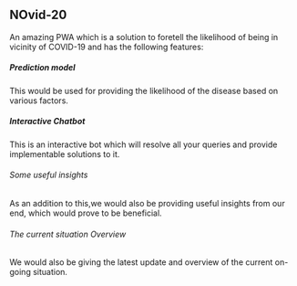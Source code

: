 ## NOvid-20


An amazing PWA which is a solution to foretell the likelihood of being 
in vicinity of COVID-19 and has the following features:

##### Prediction model
 This would be used for providing the likelihood of the disease
 based on various factors.

 
##### Interactive Chatbot
 This is an interactive bot which will resolve all your queries
 and provide implementable solutions to it.
  
###### Some useful insights
 As an addition to this,we would also be providing useful insights
 from our end, which would prove to be beneficial.
 
###### The current situation Overview
 We would also be giving the latest update and overview of
 the current on-going situation.
 


 

